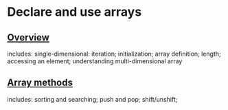 # Declare and use arrays

## [Overview](./example1.js)
includes: single-dimensional: iteration; initialization; array definition; length; accessing an element; understanding multi-dimensional array
## [Array methods](./example2.js)
includes: sorting and searching; push and pop; shift/unshift;
